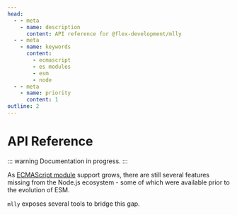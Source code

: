 ```yaml
---
head:
  - - meta
    - name: description
      content: API reference for @flex-development/mlly
  - - meta
    - name: keywords
      content:
        - ecmascript
        - es modules
        - esm
        - node
  - - meta
    - name: priority
      content: 1
outline: 2
---
```


# API Reference

::: warning
Documentation in progress.
:::

As [ECMAScript module][1] support grows, there are still several features
missing from the Node.js ecosystem - some of which were available prior to the
evolution of ESM.

`mlly` exposes several tools to bridge this gap.

<script setup lang='ts'>
import { useData } from 'vitepress'
import type ThemeConfig from '../.vitepress/theme/config'
import type Documentation from '../.vitepress/theme/documentation'

const { site } = useData<ThemeConfig>()
const { documentation } = site.value.themeConfig

/**
 * Documentation objects.
 *
 * @const {Documentation[]} docs
 */
const docs: Documentation[] = documentation.filter(doc => {
  return /src\/lib\/[\w-]+\.ts$/.test(doc.file)
})
</script>

<Doc v-for='doc in docs' :doc='doc.doc' :key='doc.file' />

[1]: https://nodejs.org/api/esm.html
